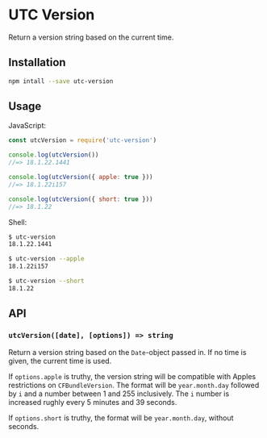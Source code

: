 # UTC Version

Return a version string based on the current time.

## Installation

```sh
npm intall --save utc-version
```

## Usage

JavaScript:

```js
const utcVersion = require('utc-version')

console.log(utcVersion())
//=> 18.1.22.1441

console.log(utcVersion({ apple: true }))
//=> 18.1.22i157

console.log(utcVersion({ short: true }))
//=> 18.1.22
```

Shell:

```sh
$ utc-version
18.1.22.1441

$ utc-version --apple
18.1.22i157

$ utc-version --short
18.1.22
```

## API

### `utcVersion([date], [options]) => string`

Return a version string based on the `Date`-object passed in. If no time is given, the current time is used.

If `options.apple` is truthy, the version string will be compatible with Apples restrictions on `CFBundleVersion`. The format will be `year.month.day` followed by `i` and a number between 1 and 255 inclusively. The `i` number is increased rughly every 5 minutes and 39 seconds.

If `options.short` is truthy, the format will be `year.month.day`, without seconds.
